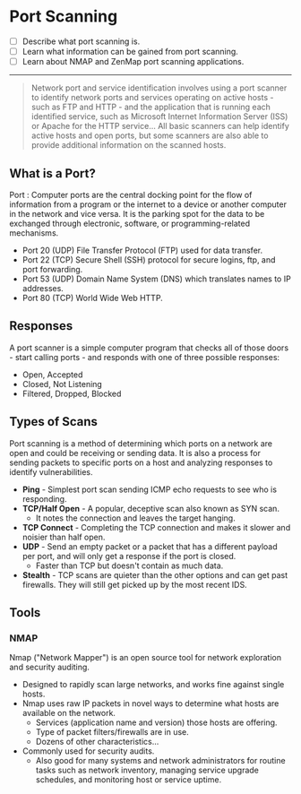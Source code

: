 
# Port Scanning

- [ ] Describe what port scanning is.
- [ ] Learn what information can be gained from port scanning.
- [ ] Learn about NMAP and ZenMap port scanning applications.

---

> Network port and service identification involves using a port scanner to identify network ports and services operating on active hosts - such as FTP and HTTP - and the application that is running each identified service, such as Microsoft Internet Information Server (ISS) or Apache for the HTTP service... All basic scanners can help identify active hosts and open ports, but some scanners are also able to provide additional information on the scanned hosts.

## What is a Port?

Port
: Computer ports are the central docking point for the flow of information from a program or the internet to a device or another computer in the network and vice versa. It is the parking spot for the data to be exchanged through electronic, software, or programming-related mechanisms.

- Port 20 (UDP) File Transfer Protocol (FTP) used for data transfer.
- Port 22 (TCP) Secure Shell (SSH) protocol for secure logins, ftp, and port forwarding.
- Port 53 (UDP) Domain Name System (DNS) which translates names to IP addresses.
- Port 80 (TCP) World Wide Web HTTP.

## Responses

A port scanner is a simple computer program that checks all of those doors - start calling ports - and responds with one of three possible responses:

- Open, Accepted
- Closed, Not Listening
- Filtered, Dropped, Blocked

## Types of Scans

Port scanning is a method of determining which ports on a network are open and could be receiving or sending data. It is also a process for sending packets to specific ports on a host and analyzing responses to identify vulnerabilities.

- **Ping** - Simplest port scan sending ICMP echo requests to see who is responding.
- **TCP/Half Open** - A popular, deceptive scan also known as SYN scan.
  - It notes the connection and leaves the target hanging.
- **TCP Connect** - Completing the TCP connection and makes it slower and noisier than half open.
- **UDP** - Send an empty packet or a packet that has a different payload per port, and will only get a response if the port is closed.
  - Faster than TCP but doesn't contain as much data.
- **Stealth** - TCP scans are quieter than the other options and can get past firewalls. They will still get picked up by the most recent IDS.

## Tools

### NMAP

Nmap ("Network Mapper") is an open source tool for network exploration and security auditing.

- Designed to rapidly scan large networks, and works fine against single hosts.
- Nmap uses raw IP packets in novel ways to determine what hosts are available on the network. 
  - Services (application name and version) those hosts are offering.
  - Type of packet filters/firewalls are in use.
  - Dozens of other characteristics...
- Commonly used for security audits.
  - Also good for many systems and network administrators for routine tasks such as network inventory, managing service upgrade schedules, and monitoring host or service uptime.
